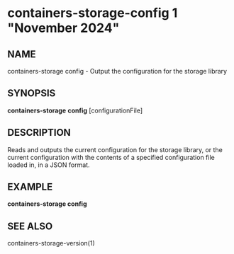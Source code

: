 # containers-storage-config 1 "November 2024"

## NAME
containers-storage config - Output the configuration for the storage library

## SYNOPSIS
**containers-storage** **config** [configurationFile]

## DESCRIPTION
Reads and outputs the current configuration for the storage library, or the
current configuration with the contents of a specified configuration file
loaded in, in a JSON format.

## EXAMPLE
**containers-storage config**

## SEE ALSO
containers-storage-version(1)

